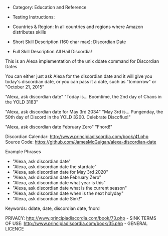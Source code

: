 - Category: Education and Reference

- Testing Instructions:

- Countries & Region: In all countries and regions where Amazon distributes skills

- Short Skill Description (160 char max): Discordian Date

- Full Skill Description
All Hail Discordia!

This is an Alexa implementation of the unix ddate command for Discordian Dates

You can either just ask Alexa for the discordian date and it will give you today's discordian date, or you can pass it a date, such as "tomorrow" or "October 21, 2015"

"Alexa, ask discordian date"
"Today is... Boomtime, the 2nd day of Chaos in the YOLD 3183"

"Alexa, ask discordian date for May 3rd 2034"
"May 3rd is... Pungenday, the 50th day of Discord in the YOLD 3200. Celebrate Discoflux!"

"Alexa, ask discordian date February Zero"
"Fnord!"

Discordian Calendar: http://www.principiadiscordia.com/book/41.php
Source Code: https://github.com/JamesMcGuigan/alexa-discordian-date


Example Phrases
- "Alexa, ask discordian date"
- "Alexa, ask discordian date the stardate"
- "Alexa, ask discordian date for May 3rd 2020"
- "Alexa, ask discordian date February Zero"
- "Alexa, ask discordian date what year is this"
- "Alexa, ask discordian date what is the current season"
- "Alexa, ask discordian date when is the next holyday"
- "Alexa, ask discordian date Sink!"

Keywords:
ddate, date, discordian date, fnord



PRIVACY: http://www.principiadiscordia.com/book/73.php - SINK
TERMS OF USE: http://www.principiadiscordia.com/book/35.php - GENERAL LICENCE
